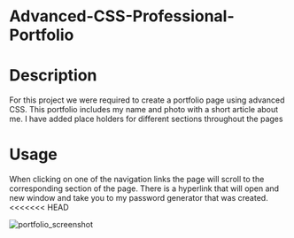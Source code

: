# Advanced-CSS-Professional-Portfolio
# Description 
For this project we were required to create a portfolio page using advanced CSS.
This portfolio includes my name and photo with a short article about me.
I have added place holders for different sections throughout the pages

# Usage
When clicking on one of the navigation links the page will scroll to the corresponding section of the page.
There is a hyperlink that will open and new window and take you to my password generator that was created.
<<<<<<< HEAD

![portfolio_screenshot](https://user-images.githubusercontent.com/70594281/174452605-2ab295a1-d091-4d3b-a717-068cf470d127.png)